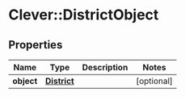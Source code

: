 # Clever::DistrictObject

## Properties
Name | Type | Description | Notes
------------ | ------------- | ------------- | -------------
**object** | [**District**](District.md) |  | [optional] 

